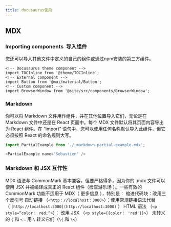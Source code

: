 ```yaml
---
title: docusaurus使用
---
```

## MDX
### Importing components  导入组件
您还可以导入其他文件中定义的自己的组件或通过npm安装的第三方组件。
```
<!-- Docusaurus theme component -->
import TOCInline from '@theme/TOCInline';
<!-- External component -->
import Button from '@mui/material/Button';
<!-- Custom component -->
import BrowserWindow from '@site/src/components/BrowserWindow';
```
### Markdown
你可以将 Markdown 文件用作组件，并在其他位置导入它们，无论是在 Markdown 文件中还是在 React 页面中。每个 MDX 文件默认将其页面内容导出为 React 组件。在 “import” 语句中，您可以使用任何名称默认导入此组件，但它必须按照 React 的命名规则大写。
```js
import PartialExample from './_markdown-partial-example.mdx';

<PartialExample name="Sebastien" />
```
### Markdown 和 JSX 互作性
MDX 语法与 CommonMark 基本兼容，但要严格得多，因为你的 .mdx 文件可以使用 JSX 并被编译成真正的 React 组件（检查游乐场 ）。一些有效的 CommonMark 功能不适用于 MDX（ 更多信息 ），特别是：
缩进代码块：改用三个反引号
自动链接 （`<http：//localhost：3000>`）：使用常规链接语法代替 （ `[http://localhost:3000](http://localhost:3000)` ）
HTML 语法 （`<p style=“color： red;”>`）： 改用 JSX （`<p style={{color： 'red'}}>`）
未转义的 `{` 和 `<`：用 `\` 转义它们（`\{` 和 `\<`）


